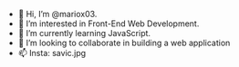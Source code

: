 - 👋 Hi, I’m @mariox03.
- 👀 I’m interested in Front-End Web Development.
- 🌱 I’m currently learning JavaScript.
- 💞️ I’m looking to collaborate in building a web application
- 📫 Insta: savic.jpg

<!---
mariox03/mariox03 is a ✨ special ✨ repository because its `README.md` (this file) appears on your GitHub profile.
You can click the Preview link to take a look at your changes.
--->
